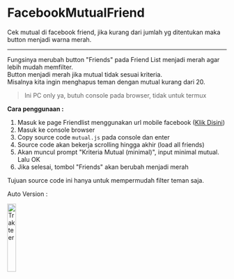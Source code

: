 # FacebookMutualFriend
Cek mutual di facebook friend, jika kurang dari jumlah yg ditentukan maka button menjadi warna merah.

--- 

Fungsinya merubah button "Friends" pada Friend List menjadi merah agar lebih mudah memfilter.  
Button menjadi merah jika mutual tidak sesuai kriteria.  
Misalnya kita ingin menghapus teman dengan mutual kurang dari 20.


> Ini PC only ya, butuh console pada browser, tidak untuk termux

**Cara penggunaan :**
1. Masuk ke page Friendlist menggunakan url mobile facebook ([Klik Disini](https://m.facebook.com/me/friends))
2. Masuk ke console browser
3. Copy source code `mutual.js` pada console dan enter
4. Source code akan bekerja scrolling hingga akhir (load all friends)
5. Akan muncul prompt "Kriteria Mutual (minimal)", input minimal mutual. Lalu OK
6. Jika selesai, tombol "Friends" akan berubah menjadi merah

Tujuan source code ini hanya untuk mempermudah filter teman saja.

Auto Version :

<a href="https://trakteer.id/xtrvts/showcase/facebook-unfriend-berdasarkan-jumlah-mutual-auto-version-Zn1A3" target="_blank">
  <img src="https://trakteer.id/images/mix/navbar-logo-lite.png" 
alt="Trakteer" width="20%"/></a>

